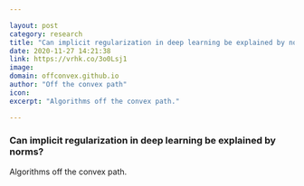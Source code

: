 ```yaml
---

layout: post
category: research
title: "Can implicit regularization in deep learning be explained by norms?"
date: 2020-11-27 14:21:38
link: https://vrhk.co/3o0Lsj1
image: 
domain: offconvex.github.io
author: "Off the convex path"
icon: 
excerpt: "Algorithms off the convex path."

---
```


### Can implicit regularization in deep learning be explained by norms?

Algorithms off the convex path.